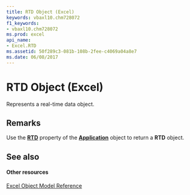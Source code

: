 ```yaml
---
title: RTD Object (Excel)
keywords: vbaxl10.chm728072
f1_keywords:
- vbaxl10.chm728072
ms.prod: excel
api_name:
- Excel.RTD
ms.assetid: 50f289c3-081b-108b-2fee-c4069a04a8e7
ms.date: 06/08/2017
---
```



# RTD Object (Excel)

Represents a real-time data object.


## Remarks

Use the  **[RTD](Excel.Application.RTD.md)** property of the **[Application](Excel.Application(objec).md)** object to return a **RTD** object.


## See also


#### Other resources



[Excel Object Model Reference](http://msdn.microsoft.com/library/11ea8598-8a20-92d5-f98b-0da04263bf2c%28Office.15%29.aspx)

